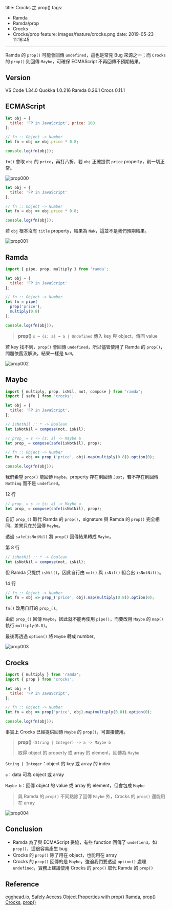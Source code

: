 title: Crocks 之 prop()
tags:
  - Ramda
  - Ramda/prop
  - Crocks
  - Crocks/prop
feature: images/feature/crocks.png
date: 2019-05-23 11:16:45
---
Ramda 的 `prop()` 可能會回傳 `undefined`，這也是常見 Bug 來源之一；而 `Crocks` 的 `prop()` 則回傳 `Maybe`，可確保 ECMAScript 不再回傳不預期結果。 

<!-- more -->

## Version

VS Code 1.34.0
Quokka 1.0.216
Ramda 0.26.1
Crocs 0.11.1

## ECMAScript

```javascript
let obj = {
  title: 'FP in JavaScript', price: 100
};

// fn :: Object -> Number
let fn = obj => obj.price * 0.8;

console.log(fn(obj));
```

`fn()` 會取 `obj` 的 `price`，再打八折，若 `obj` 正確提供 `price` property，則一切正常。

![prop000](/images/crocks/prop/prop000.png)

```javascript
let obj = {
  title: 'FP in JavaScript'
};

// fn :: Object -> Number
let fn = obj => obj.price * 0.8;

console.log(fn(obj));
```

若 `obj` 根本沒有 `title` property，結果為 `NaN`，這並不是我們預期結果。

![prop001](/images/crocks/prop/prop001.png)

## Ramda

```javascript
import { pipe, prop, multiply } from 'ramda';

let obj = {
  title: 'FP in JavaScript'
};

// fn :: Object -> Number
let fn = pipe(
  prop('price'), 
  multiply(0.8)
);

console.log(fn(obj));
```

> **prop()**
> `s → {s: a} → a | Undefined`
> 傳入 key 與 object，傳回 value

若 key 找不到，`prop()` 會回傳 `undefined`，所以儘管使用了 Ramda 的 `prop()`，問題依舊沒解決，結果一樣是 `NaN`。

![prop002](/images/crocks/prop/prop002.png)

## Maybe

```javascript
import { multiply, prop, isNil, not, compose } from 'ramda';
import { safe } from 'crocks';

let obj = {
  title: 'FP in JavaScript',
};

// isNotNil :: * -> Boolean
let isNotNil = compose(not, isNil);

// prop_ = s -> {s: a} -> Maybe a
let prop_ = compose(safe(isNotNil), prop);

// fn :: Object -> Number
let fn = obj => prop_('price', obj).map(multiply(0.8)).option(0);

console.log(fn(obj));
```

我們希望 `prop()` 能回傳 `Maybe`，property 存在則回傳 `Just`，若不存在則回傳 `Nothing` 而不是 `undefined`。

12 行

```javascript
// prop_ = s -> {s: a} -> Maybe a
let prop_ = compose(safe(isNotNil), prop);
```

自訂 `prop_()` 取代 Ramda 的 `prop()`，signature 與 Ramda 的 `prop()` 完全相同，差異只在於回傳 `Maybe`。

透過 `safe(isNotNil)` 將 `prop()` 回傳結果轉成 `Maybe`。

第 8 行

```javascript
// isNotNil :: * -> Boolean
let isNotNil = compose(not, isNil);
```

但 Ramda 只提供 `isNil()`，因此自行由 `not()` 與 `isNil()` 組合出 `isNotNil()`。

14 行

```javascript
// fn :: Object -> Number
let fn = obj => prop_('price', obj).map(multiply(0.8)).option(0);
```

`fn()` 改用自訂的 `prop_()`。

由於 `prop_()` 回傳 `Maybe`，因此就不能再使用 `pipe()`，而要改用 `Maybe` 的 `map()` 執行 `multiply(0.8)`。

最後再透過 `option()` 將 `Maybe` 轉成 number。

![prop003](/images/crocks/prop/prop003.png)

## Crocks

```javascript
import { multiply } from 'ramda';
import { prop } from 'crocks';

let obj = {
  title: 'FP in JavaScript',
};

// fn :: Object -> Number
let fn = obj => prop('price', obj).map(multiply(0.8)).option(0);

console.log(fn(obj));
```

事實上 Crocks 已經提供回傳 `Maybe` 的 `prop()`，可直接使用。

> **prop()**
> `(String | Integer) -> a -> Maybe b`
>
> 取得 object 的 property 或 array 的 element，回傳為 `Maybe`

`String | Integer`：object 的 key 或 array 的 index

`a`：data 可為 object 或 array

`Maybe b`：回傳 object 的 value 或 array 的 element，但會包成 `Maybe`

> 與 Ramda 的 `prop()` 不同點除了回傳 `Maybe` 外，Crocks 的 `prop()`  還能用在 array

![prop004](/images/crocks/prop/prop004.png)

## Conclusion

* Ramda 為了與 ECMAScript 妥協，有些 function 回傳了 `undefiend`，如 `prop()`，這很容易產生 bug
* Crocks 的 `prop()` 除了用在 object，也能用在 array
* Crocks 的 `prop()` 回傳的是 `Maybe`，強迫我們要透過 `option()` 處理 `undefined`，實務上建議使用 Crocks 的 `prop()` 取代 Ramda 的 `prop()`

## Reference

[egghead.io](https://egghead.io), [Safely Access Object Properties with prop()](https://egghead.io/lessons/javascript-safely-access-object-properties-with-prop)
[Ramda](https://ramdajs.com), [prop()](https://ramdajs.com/docs/#prop)
[Crocks](https://evilsoft.github.io/crocks/), [prop()](https://evilsoft.github.io/crocks/docs/crocks/Maybe.html#prop)